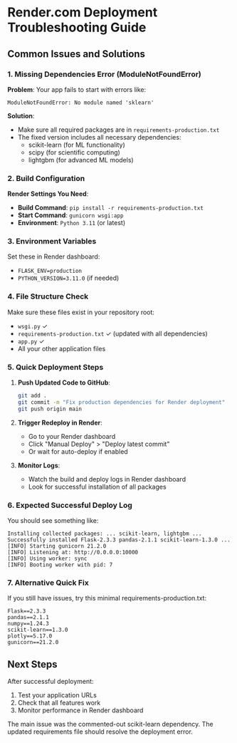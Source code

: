 # Render.com Deployment Troubleshooting Guide

## Common Issues and Solutions

### 1. Missing Dependencies Error (ModuleNotFoundError)

**Problem**: Your app fails to start with errors like:

```
ModuleNotFoundError: No module named 'sklearn'
```

**Solution**:

- Make sure all required packages are in `requirements-production.txt`
- The fixed version includes all necessary dependencies:
  - scikit-learn (for ML functionality)
  - scipy (for scientific computing)
  - lightgbm (for advanced ML models)

### 2. Build Configuration

**Render Settings You Need**:

- **Build Command**: `pip install -r requirements-production.txt`
- **Start Command**: `gunicorn wsgi:app`
- **Environment**: `Python 3.11` (or latest)

### 3. Environment Variables

Set these in Render dashboard:

- `FLASK_ENV=production`
- `PYTHON_VERSION=3.11.0` (if needed)

### 4. File Structure Check

Make sure these files exist in your repository root:

- `wsgi.py` ✓
- `requirements-production.txt` ✓ (updated with all dependencies)
- `app.py` ✓
- All your other application files

### 5. Quick Deployment Steps

1. **Push Updated Code to GitHub**:

   ```bash
   git add .
   git commit -m "Fix production dependencies for Render deployment"
   git push origin main
   ```

2. **Trigger Redeploy in Render**:

   - Go to your Render dashboard
   - Click "Manual Deploy" > "Deploy latest commit"
   - Or wait for auto-deploy if enabled

3. **Monitor Logs**:
   - Watch the build and deploy logs in Render dashboard
   - Look for successful installation of all packages

### 6. Expected Successful Deploy Log

You should see something like:

```
Installing collected packages: ... scikit-learn, lightgbm ...
Successfully installed Flask-2.3.3 pandas-2.1.1 scikit-learn-1.3.0 ...
[INFO] Starting gunicorn 21.2.0
[INFO] Listening at: http://0.0.0.0:10000
[INFO] Using worker: sync
[INFO] Booting worker with pid: 7
```

### 7. Alternative Quick Fix

If you still have issues, try this minimal requirements-production.txt:

```
Flask==2.3.3
pandas==2.1.1
numpy==1.24.3
scikit-learn==1.3.0
plotly==5.17.0
gunicorn==21.2.0
```

## Next Steps

After successful deployment:

1. Test your application URLs
2. Check that all features work
3. Monitor performance in Render dashboard

The main issue was the commented-out scikit-learn dependency. The updated requirements file should resolve the deployment error.
